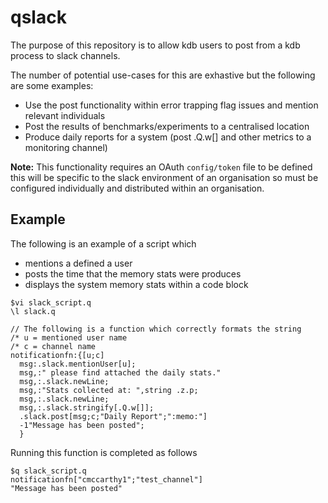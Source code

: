 # qslack

The purpose of this repository is to allow kdb users to post from a kdb process to slack channels.

The number of potential use-cases for this are exhastive but the following are some examples:
- Use the post functionality within error trapping flag issues and mention relevant individuals
- Post the results of benchmarks/experiments to a centralised location
- Produce daily reports for a system (post .Q.w[] and other metrics to a monitoring channel)

**Note:** This functionality requires an OAuth `config/token` file to be defined this will be specific to the slack environment of an organisation so must be configured individually and distributed within an organisation. 

## Example

The following is an example of a script which 
- mentions a defined a user
- posts the time that the memory stats were produces
- displays the system memory stats within a code block

```
$vi slack_script.q
\l slack.q

// The following is a function which correctly formats the string 
/* u = mentioned user name
/* c = channel name
notificationfn:{[u;c]
  msg:.slack.mentionUser[u];
  msg,:" please find attached the daily stats."
  msg,:.slack.newLine;
  msg,:"Stats collected at: ",string .z.p;
  msg,:.slack.newLine;
  msg,:.slack.stringify[.Q.w[]];  
  .slack.post[msg;c;"Daily Report";":memo:"]
  -1"Message has been posted";
  }
```

Running this function is completed as follows

```
$q slack_script.q
notificationfn["cmccarthy1";"test_channel"]
"Message has been posted"
```
